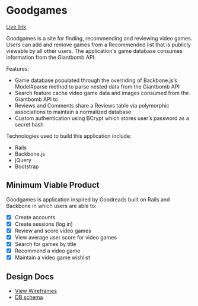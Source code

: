 # Goodgames

[Live link][link]

[link]: http://thegoodgames.xyz

Goodgames is a site for finding, recommending and reviewing video games. Users can add and remove games from a Recommended list that is publicly viewable by all other users. The application's game database consumes information from the Giantbomb API.

Features:

* Game database populated through the overriding of Backbone.js’s Model#parse method to parse nested data from the Giantbomb API* Search feature cache video game data and images consumed from the Giantbomb API to
* Reviews and Comments share a Reviews table via polymorphic associations to maintain anormalized database* Custom authentication using BCrypt which stores user’s password as a secret hash

Technologies used to build this application include:

* Rails
* Backbone.js
* jQuery
* Bootstrap

## Minimum Viable Product
Goodgames is application inspired by Goodreads built on Rails and Backbone in which users are able to:

- [X] Create accounts
- [X] Create sessions (log in)
- [X] Review and score video games
- [X] View average user score for video games
- [X] Search for games by title
- [X] Recommend a video game
- [X] Maintain a video game wishlist

## Design Docs
* [View Wireframes][views]
* [DB schema][schema]

[views]: ./docs/views.md
[schema]: ./docs/schema.md
